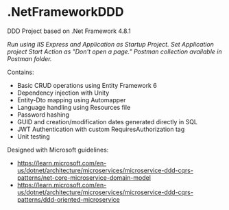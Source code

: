 # .NetFrameworkDDD
DDD Project based on .Net Framework 4.8.1

*Run using IIS Express and Application as Startup Project. Set Application project Start Action as "Don't open a page."*
*Postman collection available in Postman folder.*

Contains:
* Basic CRUD operations using Entity Framework 6
* Dependency injection with Unity
* Entity-Dto mapping using Automapper
* Language handling using Resources file
* Password hashing
* GUID and creation/modification dates generated directly in SQL
* JWT Authentication with custom RequiresAuthorization tag
* Unit testing

Designed with Microsoft guidelines: 
* https://learn.microsoft.com/en-us/dotnet/architecture/microservices/microservice-ddd-cqrs-patterns/net-core-microservice-domain-model
* https://learn.microsoft.com/en-us/dotnet/architecture/microservices/microservice-ddd-cqrs-patterns/ddd-oriented-microservice

